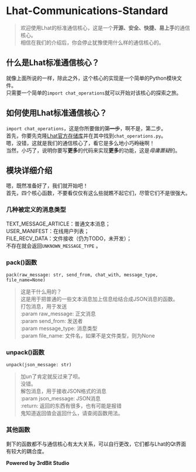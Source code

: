 # Lhat-Communications-Standard  
> 欢迎使用Lhat的标准通信核心，这是一个**开源、安全、快捷、易上手**的通信核心。  
相信在我们的介绍后，你会停止犹豫使用什么样的通信核心的。  
## 什么是Lhat标准通信核心？  
就像上面所说的一样，除此之外，这个核心的实现是一个简单的Python模块文件。  
只需要一个简单的`import chat_operations`就可以开始对该核心的探索之旅。  
## 如何使用Lhat标准通信核心？  
`import chat_operations`，这是你所要做的~~第一步~~，啊不是，第二步。  
首先，你要先克隆[Lhat官方存储库](https://github.com/3rdBit/Lhat)并在其中找到`chat_operations.py`。  
嗯，没错，这就是我们的通信核心了，看它是多么地小巧~~玲珑~~啊！  
当然，小巧了，说明你要写**更多**的代码来实现**更多**的功能，这是*毋庸置疑*的。  
## 模块详细介绍  
嗯，既然准备好了，我们就开始吧！  
首先，四个核心函数，不要看仅仅有这么些就瞧不起它们，尽管它们不是很强大。  
### 几种被定义的消息类型  
TEXT_MESSAGE_ARTICLE：普通文本消息；  
USER_MANIFEST：在线用户列表；  
FILE_RECV_DATA：文件接收（仍为TODO，未开发）；  
不存在就会返回`UNKNOWN_MESSAGE_TYPE` 。  
### pack()函数  
`pack(raw_message: str, send_from, chat_with, message_type, file_name=None)`  
> 这是干什么用的？  
这是用于把普通的一些文本消息加上信息给结合成JSON消息的函数。  
> 打包消息，用于发送  
> :param raw_message: 正文消息  
> :param send_from: 发送者  
> :param message_type: 消息类型  
> :param file_name: 文件名，如果不是文件类型，则为None  
### unpack()函数  
`unpack(json_message: str)`  
> 加un了肯定就反过来了呗。  
没错。  
> 解包消息，用于接收JSON格式的消息  
> :param json_message: JSON消息  
> :return: 返回的东西有很多，也有可能是报错  
鬼知道返回值会返回什么，请查阅函数用法。  
### 其他函数  
剩下的函数都不与通信核心有太大关系，可以自行更改，它们都与Lhat的Qt界面有较大的耦合度。  
  
**Powered by 3rdBit Studio**
